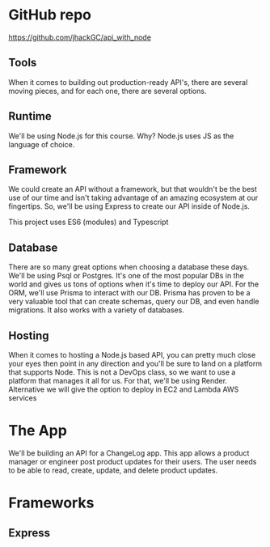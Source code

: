 # GitHub repo

https://github.com/jhackGC/api_with_node

## Tools

When it comes to building out production-ready API's, there are several moving pieces, and for each one, there are several options.

## Runtime

We'll be using Node.js for this course. Why? Node.js uses JS as the language of choice.

## Framework

We could create an API without a framework, but that wouldn't be the best use of our time and isn't taking advantage of an amazing ecosystem at our fingertips. So, we'll be using Express to create our API inside of Node.js.

This project uses ES6 (modules) and Typescript

## Database

There are so many great options when choosing a database these days. We'll be using Psql or Postgres. It's one of the most popular DBs in the world and gives us tons of options when it's time to deploy our API. For the ORM, we'll use Prisma to interact with our DB. Prisma has proven to be a very valuable tool that can create schemas, query our DB, and even handle migrations. It also works with a variety of databases.

## Hosting

When it comes to hosting a Node.js based API, you can pretty much close your eyes then point in any direction and you'll be sure to land on a platform that supports
Node. This is not a DevOps class, so we want to use a platform that manages it all for us. For that, we'll be using Render.
Alternative we will give the option to deploy in EC2 and Lambda AWS services

# The App

We'll be building an API for a ChangeLog app.
This app allows a product manager or engineer post product updates for their users.
The user needs to be able to read, create, update, and delete product updates.

# Frameworks

## Express
